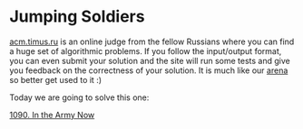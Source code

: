 # Jumping Soldiers

[acm.timus.ru](http://acm.timus.ru/) is an online judge from
the fellow Russians where you can find a huge set of
algorithmic problems. If you follow the input/output format,
you can even submit your solution and the site will run some
tests and give you feedback on the correctness of your solution.
It is much like our [arena](https://arena.hackbulgaria.com/) so
better get used to it :)

Today we are going to solve this one:

[1090. In the Army Now](http://acm.timus.ru/problem.aspx?space=1&num=1090)
